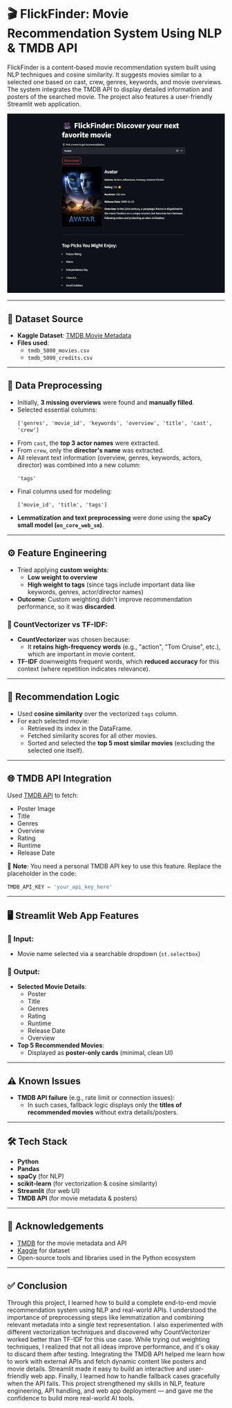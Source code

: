 # 🎬 FlickFinder: Movie Recommendation System Using NLP & TMDB API

FlickFinder is a content-based movie recommendation system built using NLP techniques and cosine similarity. It suggests movies similar to a selected one based on cast, crew, genres, keywords, and movie overviews. The system integrates the TMDB API to display detailed information and posters of the searched movie. The project also features a user-friendly Streamlit web application.

![FlickFinder Screenshot](Web_Interface.png)

---

## 📁 Dataset Source

- **Kaggle Dataset**: [TMDB Movie Metadata](https://www.kaggle.com/datasets/tmdb/tmdb-movie-metadata)
- **Files used**:
  - `tmdb_5000_movies.csv`
  - `tmdb_5000_credits.csv`

---

## 🧹 Data Preprocessing

- Initially, **3 missing overviews** were found and **manually filled**.
- Selected essential columns:
  ```
  ['genres', 'movie_id', 'keywords', 'overview', 'title', 'cast', 'crew']
  ```
- From `cast`, the **top 3 actor names** were extracted.
- From `crew`, only the **director's name** was extracted.
- All relevant text information (overview, genres, keywords, actors, director) was combined into a new column:  
  ```
  'tags'
  ```
- Final columns used for modeling:
  ```
  ['movie_id', 'title', 'tags']
  ```
- **Lemmatization and text preprocessing** were done using the **spaCy small model (`en_core_web_sm`)**.

---

## ⚙️ Feature Engineering

- Tried applying **custom weights**:
  - **Low weight to overview**
  - **High weight to tags** (since tags include important data like keywords, genres, actor/director names)
- **Outcome**: Custom weighting didn't improve recommendation performance, so it was **discarded**.
  
### 📌 CountVectorizer vs TF-IDF:

- **CountVectorizer** was chosen because:
  - It **retains high-frequency words** (e.g., "action", "Tom Cruise", etc.), which are important in movie content.
- **TF-IDF** downweights frequent words, which **reduced accuracy** for this context (where repetition indicates relevance).

---

## 🧠 Recommendation Logic

- Used **cosine similarity** over the vectorized `tags` column.
- For each selected movie:
  - Retrieved its index in the DataFrame.
  - Fetched similarity scores for all other movies.
  - Sorted and selected the **top 5 most similar movies** (excluding the selected one itself).

---

## 🌐 TMDB API Integration

Used [TMDB API](https://developers.themoviedb.org/) to fetch:

- Poster Image
- Title
- Genres
- Overview
- Rating
- Runtime
- Release Date

🔑 **Note**: You need a personal TMDB API key to use this feature. Replace the placeholder in the code:
```python
TMDB_API_KEY = 'your_api_key_here'
```

---

## 🖥️ Streamlit Web App Features

### 🔹 Input:
- Movie name selected via a searchable dropdown (`st.selectbox`)

### 🔹 Output:
- **Selected Movie Details**:
  - Poster
  - Title
  - Genres
  - Rating
  - Runtime
  - Release Date
  - Overview
- **Top 5 Recommended Movies**:
  - Displayed as **poster-only cards** (minimal, clean UI)

---

## ⚠️ Known Issues

- **TMDB API failure** (e.g., rate limit or connection issues):
  - In such cases, fallback logic displays only the **titles of recommended movies** without extra details/posters.

---

## 🛠️ Tech Stack

- **Python**  
- **Pandas**
- **spaCy** (for NLP)  
- **scikit-learn** (for vectorization & cosine similarity)  
- **Streamlit** (for web UI)  
- **TMDB API** (for movie metadata & posters)

---

## 🙌 Acknowledgements

- [TMDB](https://www.themoviedb.org/) for the movie metadata and API
- [Kaggle](https://www.kaggle.com/datasets/tmdb/tmdb-movie-metadata) for dataset
- Open-source tools and libraries used in the Python ecosystem

---

## ✅ Conclusion

Through this project, I learned how to build a complete end-to-end movie recommendation system using NLP and real-world APIs. I understood the importance of preprocessing steps like lemmatization and combining relevant metadata into a single text representation. I also experimented with different vectorization techniques and discovered why CountVectorizer worked better than TF-IDF for this use case. While trying out weighting techniques, I realized that not all ideas improve performance, and it's okay to discard them after testing. Integrating the TMDB API helped me learn how to work with external APIs and fetch dynamic content like posters and movie details. Streamlit made it easy to build an interactive and user-friendly web app. Finally, I learned how to handle fallback cases gracefully when the API fails. This project strengthened my skills in NLP, feature engineering, API handling, and web app deployment — and gave me the confidence to build more real-world AI tools.


